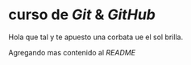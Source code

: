 # curso de _Git_ & _GitHub_

Hola que tal y te apuesto una corbata ue el sol brilla.

Agregando mas contenido al _README_